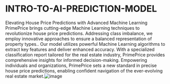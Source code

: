 # INTRO-TO-AI-PREDICTION-MODEL
 Elevating House Price Predictions with Advanced Machine Learning PrimePrice brings cutting-edge Machine Learning techniques to revolutionize house price predictions. Addressing class imbalance, we employ innovative approaches to ensure a balanced representation of property types.. Our model utilizes powerful Machine Learning algorithms to extract key features and deliver enhanced accuracy. With a specialized classification report tailored for the real estate industry, PrimePrice provides comprehensive insights for informed decision-making. Empowering individuals and organizations, PrimePrice sets a new standard in precise house price predictions, enabling confident navigation of the ever-evolving real estate market.![image](https://github.com/sarankumar1325/INTRO-TO-AI-PREDICTION-MODEL/assets/120080287/199375ee-f0de-4c90-ba6d-3d59d359f654)

